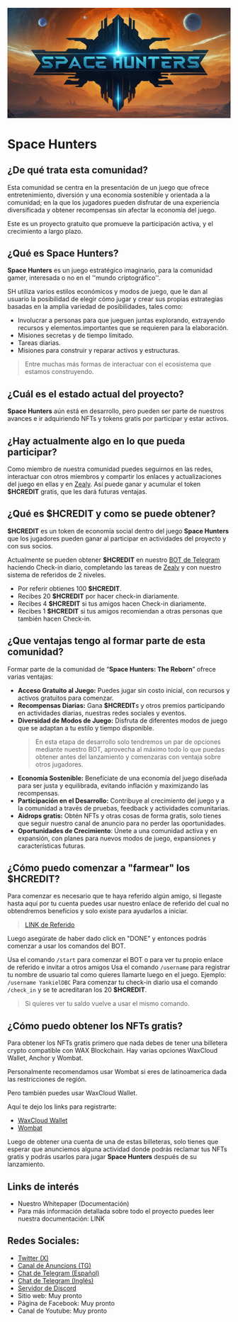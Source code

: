 ![Space Hunters: Reborn](/static/img/01.png)

# **Space Hunters**

## ¿De qué trata esta comunidad?

Esta comunidad se centra en la presentación de un juego que ofrece entretenimiento, diversión y una economía sostenible y orientada a la comunidad; en la que los jugadores pueden disfrutar de una experiencia diversificada y obtener recompensas sin afectar la economía del juego. 

Este es un proyecto gratuito que promueve la participación activa, y el crecimiento a largo plazo.

## ¿Qué es **Space Hunters**?

**Space Hunters** es un juego estratégico imaginario, para la comunidad gamer, interesada o no en el ''mundo criptográfico''.

SH utiliza varios estilos económicos y modos de juego, que le dan al usuario la posibilidad de elegir cómo jugar y crear sus propias estrategias basadas en la amplia variedad de posibilidades, tales como: 
- Involucrar a personas para que jueguen juntas explorando, extrayendo recursos y elementos.importantes que se requieren para la elaboración.
- Misiones secretas y de tiempo limitado.
- Tareas diarias.
- Misiones para construir y reparar activos y estructuras.

> Entre muchas más formas de interactuar con el ecosistema que estamos construyendo.

## ¿Cuál es el estado actual del proyecto?

**Space Hunters** aún está en desarrollo, pero pueden ser parte de nuestros avances e ir adquiriendo NFTs y tokens gratis por participar y estar activos.

## ¿Hay actualmente algo en lo que pueda participar?

Como miembro de nuestra comunidad puedes seguirnos en las redes, interactuar con otros miembros y compartir los enlaces y actualizaciones del juego en ellas y en [Zealy](https://zealy.io/cw/spacehuntersthereborn/invite/UroI4c6fhtB3SX65siHBX). Así puede ganar y acumular el token **$HCREDIT** gratis, que les dará futuras ventajas.

## ¿Qué es **$HCREDIT** y como se puede obtener? 
**$HCREDIT** es un token de economía social dentro del juego **Space Hunters** que los jugadores pueden ganar al participar en actividades del proyecto y con sus socios.

Actualmente se pueden obtener **$HCREDIT** en nuestro [BOT de Telegram](https://t.me/SpaceHuntersBot) haciendo Check-in diario, completando las tareas de [Zealy](https://zealy.io/cw/spacehuntersthereborn/invite/UroI4c6fhtB3SX65siHBX) y con nuestro sistema de referidos de 2 niveles.

- Por referir obtienes 100 **$HCREDIT**.
- Recibes 20 **$HCREDIT** por hacer check-in diariamente.
- Recibes 4 **$HCREDIT** si tus amigos hacen Check-in diariamente.
- Recibes 1 **$HCREDIT** si tus amigos recomiendan a otras personas que también hacen Check-in.


## ¿Que ventajas tengo al formar parte de esta comunidad?

Formar parte de la comunidad de “**Space Hunters: The Reborn**” ofrece varias ventajas:

- **Acceso Gratuito al Juego:** Puedes jugar sin costo inicial, con recursos y activos gratuitos para comenzar.
- **Recompensas Diarias:** Gana **$HCREDIT**s y otros premios participando en actividades diarias, nuestras redes sociales y eventos.
- **Diversidad de Modos de Juego:** Disfruta de diferentes modos de juego que se adaptan a tu estilo y tiempo disponible. 
  > En esta etapa de desarrollo solo tendremos un par de opciones mediante nuestro BOT, aprovecha al máximo todo lo que puedas obtener antes del lanzamiento y comenzaras con ventaja sobre otros jugadores.
- **Economía Sostenible:** Benefíciate de una economía del juego diseñada para ser justa y equilibrada, evitando inflación y maximizando las recompensas.
- **Participación en el Desarrollo:** Contribuye al crecimiento del juego y a la comunidad a través de pruebas, feedback y actividades comunitarias.
- **Aidrops gratis:** Obtén NFTs y otras cosas de forma gratis, solo tienes que seguir nuestro canal de anuncio para no perder las oportunidades.
- **Oportunidades de Crecimiento**: Únete a una comunidad activa y en expansión, con planes para nuevos modos de juego, expansiones y características futuras.

## ¿Cómo puedo comenzar a "farmear" los **$HCREDIT**?

Para comenzar es necesario que te haya referido algún amigo, si llegaste hasta aquí por tu cuenta puedes usar nuestro enlace de referido del cual no obtendremos beneficios y solo existe para ayudarlos a iniciar.  
> [LINK de Referido](https://t.me/SpaceHuntersBot?start=NK1Y6ST3)

Luego asegúrate de haber dado click en "DONE" y entonces podrás comenzar a usar los comandos del BOT.

Usa el comando `/start` para comenzar el BOT o para ver tu propio enlace de referido e invitar a otros amigos
Usa el comando `/username` para registrar tu nombre de usuario tal como quieres llamarte luego en el juego. Ejemplo: `/username YankielDBC`
Para comenzar tu check-in diario usa el comando `/check_in` y se te acreditaran los 20 **$HCREDIT**. 
> Si quieres ver tu saldo vuelve a usar el mismo comando.

## ¿Cómo puedo obtener los NFTs gratis?
Para obtener los NFTs gratis primero que nada debes de tener una billetera crypto compatible con WAX Blockchain. Hay varias opciones WaxCloud Wallet, Anchor y Wombat.

Personalmente recomendamos usar Wombat si eres de latinoamerica dada las restricciones de región.

Pero también puedes usar WaxCloud Wallet.

Aquí te dejo los links para registrarte:

- [WaxCloud Wallet](https://www.mycloudwallet.com/)
- [Wombat](https://www.wombat.app/)

Luego de obtener una cuenta de una de estas billeteras, solo tienes que esperar que anunciemos alguna actividad donde podrás reclamar tus NFTs gratis y podrás usarlos para jugar **Space Hunters** después de su lanzamiento.

## Links de interés

- Nuestro Whitepaper (Documentación)
- Para más información detallada sobre todo el proyecto puedes leer nuestra documentación: LINK 



## Redes Sociales:
- [Twitter (X)](https://x.com/nftspacehunters)
- [Canal de Anuncions (TG)](https://t.me/spacehuntersnews)
- [Chat de Telegram (Español)](https://t.me/shspanish)
- [Chat de Telegram (Inglés)](https://t.me/spacehunterss)
- [Servidor de Discord](https://discord.gg/wpmzyJM9xb) 
- Sitio web: Muy pronto
- Página de Facebook: Muy pronto
- Canal de Youtube: Muy pronto

